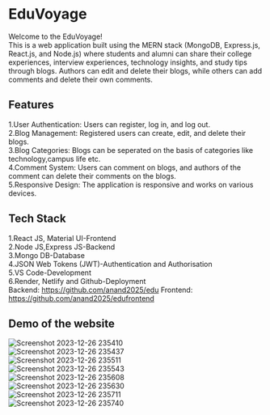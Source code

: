 # EduVoyage
Welcome to the EduVoyage!<br />
This is a web application built using the MERN stack (MongoDB, Express.js, React.js, and Node.js) where students and alumni can share their college experiences, interview experiences, technology insights, and study tips through blogs. Authors can edit and delete their blogs, while others can add comments and delete their own comments.
## Features
1.User Authentication: Users can register, log in, and log out.<br />
2.Blog Management: Registered users can create, edit, and delete their blogs.<br />
3.Blog Categories: Blogs can be seperated on the basis of categories like technology,campus life etc.<br />
4.Comment System: Users can comment on blogs, and authors of the comment can delete their comments on the blogs.<br />
5.Responsive Design: The application is responsive and works on various devices.<br />
## Tech Stack
1.React JS, Material UI-Frontend<br />
2.Node JS,Express JS-Backend<br />
3.Mongo DB-Database<br />
4.JSON Web Tokens (JWT)-Authentication and Authorisation<br />
5.VS Code-Development<br />
6.Render, Netlify and Github-Deployment<br />
Backend: https://github.com/anand2025/edu
Frontend: https://github.com/anand2025/edufrontend
## Demo of the website
![Screenshot 2023-12-26 235410](https://github.com/anand2025/EduVoyage/assets/105790879/a4e42b89-2267-400c-989d-5da0c6ba02fa)<br />
![Screenshot 2023-12-26 235437](https://github.com/anand2025/EduVoyage/assets/105790879/6e91ee6e-7299-4a59-bc8f-ea4d6a9f919e)<br />
![Screenshot 2023-12-26 235511](https://github.com/anand2025/EduVoyage/assets/105790879/5946a26a-f860-4b82-ac99-1ca46a8b9443)<br />
![Screenshot 2023-12-26 235543](https://github.com/anand2025/EduVoyage/assets/105790879/e381b540-a65d-42aa-9540-3b742f579b94)<br />
![Screenshot 2023-12-26 235608](https://github.com/anand2025/EduVoyage/assets/105790879/45a973a2-0a63-4a5e-b755-86ac232a3c2a)<br />
![Screenshot 2023-12-26 235630](https://github.com/anand2025/EduVoyage/assets/105790879/0d869555-b579-450b-89d0-1abc78379cd0)<br />
![Screenshot 2023-12-26 235711](https://github.com/anand2025/EduVoyage/assets/105790879/15aa913f-ff48-4909-88a2-6219f1e5176b)<br />
![Screenshot 2023-12-26 235740](https://github.com/anand2025/EduVoyage/assets/105790879/b659ade7-d17d-4538-84b8-f61d38e83edd)<br />
